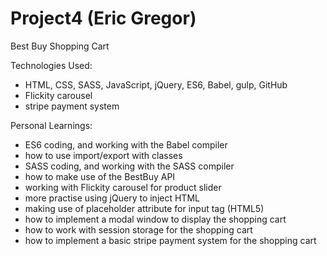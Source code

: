 # Project4 (Eric Gregor)

Best Buy Shopping Cart

Technologies Used:

- HTML, CSS, SASS, JavaScript, jQuery, ES6, Babel, gulp, GitHub
- Flickity carousel
- stripe payment system

Personal Learnings:

- ES6 coding, and working with the Babel compiler
- how to use import/export with classes
- SASS coding, and working with the SASS compiler
- how to make use of the BestBuy API
- working with Flickity carousel for product slider
- more practise using jQuery to inject HTML
- making use of placeholder attribute for input tag (HTML5)
- how to implement a modal window to display the shopping cart
- how to work with session storage for the shopping cart
- how to implement a basic stripe payment system for the shopping cart
